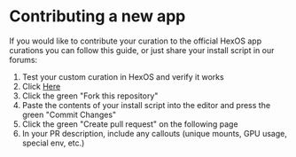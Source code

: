 # Contributing a new app

If you would like to contribute your curation to the official HexOS app curations you can follow this guide, or just share your install script in our forums:
1. Test your custom curation in HexOS and verify it works
2. Click [Here](https://github.com/eshtek/hexos-docs/new/main/docs/public/install-scripts)
3. Click the green "Fork this repository"
4. Paste the contents of your install script into the editor and press the green "Commit Changes"
5. Click the green "Create pull request" on the following page
6. In your PR description, include any callouts (unique mounts, GPU usage, special env, etc.)
